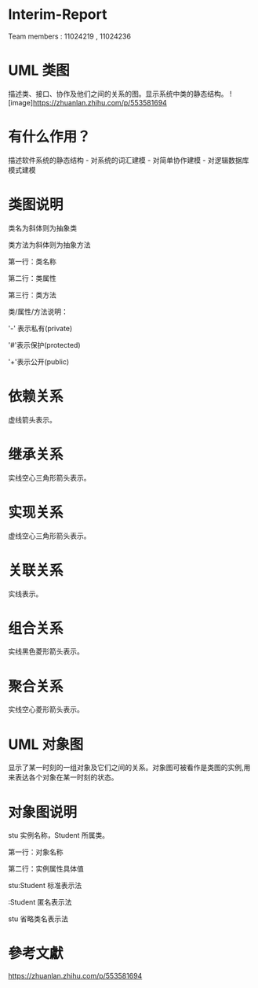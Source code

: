 # Interim-Report
Team members : 11024219 , 11024236 


# UML 类图

描述类、接口、协作及他们之间的关系的图。显示系统中类的静态结构。
![image]https://zhuanlan.zhihu.com/p/553581694

# 有什么作用？
描述软件系统的静态结构 - 对系统的词汇建模 - 对简单协作建模 - 对逻辑数据库模式建模


# 类图说明

类名为斜体则为抽象类

类方法为斜体则为抽象方法


第一行：类名称

第二行：类属性

第三行：类方法


类/属性/方法说明：

'-' 表示私有(private)

'#'表示保护(protected)

'+'表示公开(public)


# 依赖关系

虚线箭头表示。





# 继承关系

实线空心三角形箭头表示。





# 实现关系

虚线空心三角形箭头表示。





# 关联关系

实线表示。





# 组合关系

实线黑色菱形箭头表示。





# 聚合关系

实线空心菱形箭头表示。





# UML 对象图

显示了某一时刻的一组对象及它们之间的关系。对象图可被看作是类图的实例,用来表达各个对象在某一时刻的状态。





# 对象图说明

stu 实例名称，Student 所属类。

第一行：对象名称

第二行：实例属性具体值


stu:Student 标准表示法

:Student 匿名表示法

stu 省略类名表示法

# 參考文獻

https://zhuanlan.zhihu.com/p/553581694
